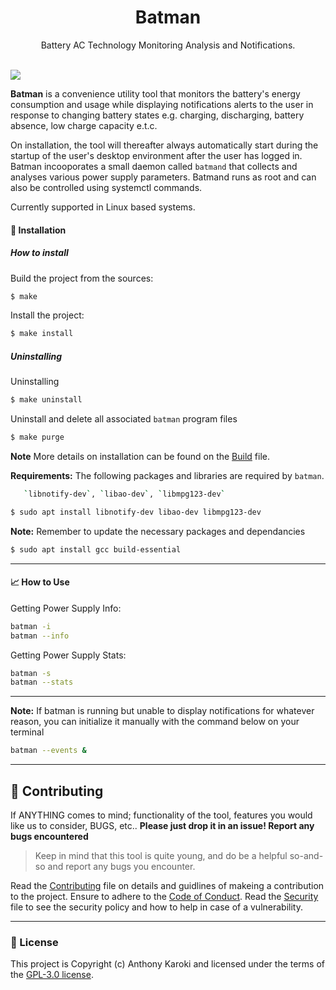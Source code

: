 <h1 align="center"> Batman </h1>
<p align="center">
    Battery AC Technology Monitoring Analysis and Notifications.
    <br />
  <br />
 
</p>

![](icons/treetop/Treetog-Junior-Battery-power.ico?raw=true)

**Batman** is a convenience utility tool that monitors the battery's energy consumption and usage while displaying notifications alerts to the user in response to changing battery states e.g. charging, discharging, battery absence, low charge capacity e.t.c.

On installation, the tool will thereafter always automatically start during the startup of the user's desktop environment after the user has logged in.
Batman incooporates a small daemon called `batmand` that collects and analyses various power supply parameters. Batmand runs
as root and can also be controlled using systemctl commands.

Currently supported in Linux based systems.

#### 🔧 Installation
##### How to install

Build the project from the sources:
```sh
$ make
```

Install the project:

```sh
$ make install
```

##### Uninstalling
Uninstalling
```sh
$ make uninstall
```
Uninstall and delete all associated `batman` program files
```sh
$ make purge
```
**Note** More details on installation can be found on the [Build](.github/BUILD.md) file.


**Requirements:** The following packages and libraries are required by `batman`. 
```sh
   `libnotify-dev`, `libao-dev`, `libmpg123-dev`
```
```sh
$ sudo apt install libnotify-dev libao-dev libmpg123-dev
```
**Note:** Remember to update the necessary packages and dependancies
```sh
$ sudo apt install gcc build-essential
```


----

#### 📈 How to Use
Getting Power Supply Info:
```sh
batman -i
batman --info
```

Getting Power Supply Stats:
```sh
batman -s
batman --stats
```

----

**Note:** If batman is running but unable to display notifications for whatever reason, you can initialize it manually with the command below on your terminal
```sh
batman --events &
```


----
## 💚 Contributing
If ANYTHING comes to mind; functionality of the tool, features you would like us to consider, BUGS, etc.. 
**Please just drop it in an issue! Report any bugs encountered**
> Keep in mind that this tool is quite young, and do be a
> helpful so-and-so and report any bugs you encounter.

Read the [Contributing](.github/CONTRIBUTING.md) file on details and guidlines of makeing a contribution to the project. Ensure to adhere to the [Code of Conduct](.github/CODE_OF_CONDUCT.md).
Read the [Security](.github/SECURITY.md) file to see the security policy and how to help in case of a vulnerability.


----
### 📜 License

This project is Copyright (c) Anthony Karoki and licensed under the terms of the [GPL-3.0 license](https://choosealicense.com/licenses/gpl-3.0/).

